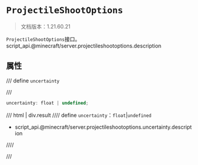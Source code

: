 # `ProjectileShootOptions`

> 文档版本：1.21.60.21

`ProjectileShootOptions`接口。script_api.@minecraft/server.projectileshootoptions.description

## 属性

/// define
`uncertainty`


///

```js
uncertainty: float | undefined;
```

/// html | div.result
//// define
`uncertainty`：`float`|`undefined`

- script_api.@minecraft/server.projectileshootoptions.uncertainty.description


////

///

